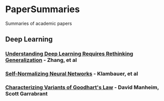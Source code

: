 # PaperSummaries
Summaries of academic papers

## Deep Learning
### [Understanding Deep Learning Requires Rethinking Generalization](https://github.com/QEDan/PaperSummaries/blob/master/RethinkingGeneralization.md) - Zhang, et al
### [Self-Normalizing Neural Networks](https://github.com/QEDan/PaperSummaries/blob/master/SelfNormalizingNeuralNetworks.md) - Klambauer, et al
### [Characterizing Variants of Goodhart's Law](https://github.com/QEDan/PaperSummaries/blob/master/CharacterizingVariantsOfGoodhartsLaw.md) - David Manheim, Scott Garrabrant
